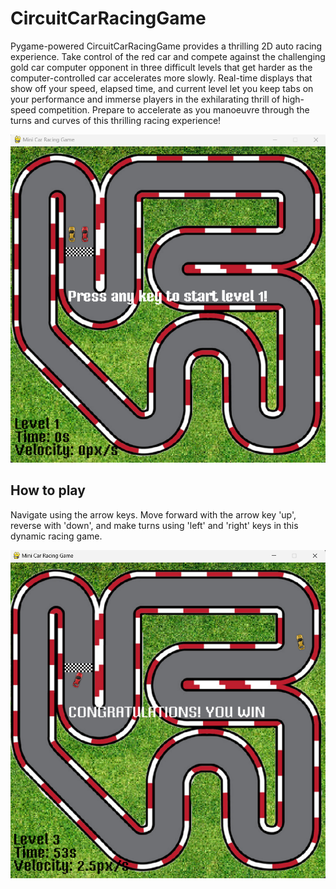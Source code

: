# CircuitCarRacingGame
Pygame-powered CircuitCarRacingGame provides a thrilling 2D auto racing experience. Take control of the red car and compete against the challenging gold car computer opponent in three difficult levels that get harder as the computer-controlled car accelerates more slowly. Real-time displays that show off your speed, elapsed time, and current level let you keep tabs on your performance and immerse players in the exhilarating thrill of high-speed competition. Prepare to accelerate as you manoeuvre through the turns and curves of this thrilling racing experience!

![](https://github.com/jessicathomas13/CircuitCarRacingGame/blob/master/imgs/Screenshot%202023-11-23%20110119.png)

## How to play
Navigate using the arrow keys. Move forward with the arrow key 'up', reverse with 'down', and make turns using 'left' and 'right' keys in this dynamic racing game.


![](https://github.com/jessicathomas13/CircuitCarRacingGame/blob/master/imgs/Screenshot%202023-11-23%20110409.png)
  
